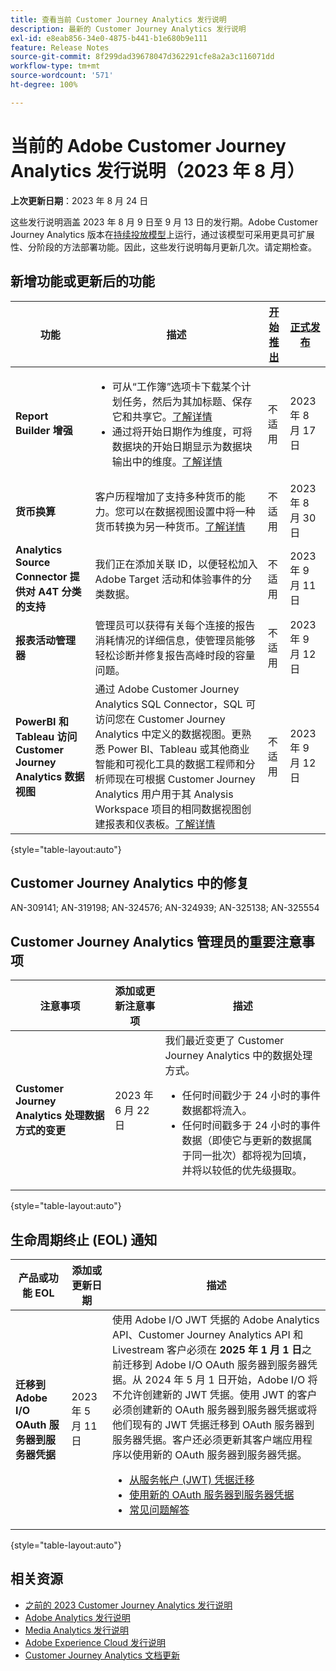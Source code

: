 ```yaml
---
title: 查看当前 Customer Journey Analytics 发行说明
description: 最新的 Customer Journey Analytics 发行说明
exl-id: e8eab856-34e0-4875-b441-b1e680b9e111
feature: Release Notes
source-git-commit: 8f299dad39678047d362291cfe8a2a3c116071dd
workflow-type: tm+mt
source-wordcount: '571'
ht-degree: 100%

---
```


# 当前的 Adobe Customer Journey Analytics 发行说明（2023 年 8 月）

**上次更新日期**：2023 年 8 月 24 日

这些发行说明涵盖 2023 年 8 月 9 日至 9 月 13 日的发行期。Adobe Customer Journey Analytics 版本在[持续投放模型](releases.md)上运行，通过该模型可采用更具可扩展性、分阶段的方法部署功能。因此，这些发行说明每月更新几次。请定期检查。

## 新增功能或更新后的功能

| 功能 | 描述 | [开始推出](releases.md) | [正式发布](releases.md) |
| ----------- | ---------- | ------- | ---- |
| **Report Builder 增强** | <ul><li>可从“工作簿”选项卡下载某个计划任务，然后为其加标题、保存它和共享它。[了解详情](/help/report-builder/schedule-reportbuilder.md)</li><li>通过将开始日期作为维度，可将数据块的开始日期显示为数据块输出中的维度。[了解详情](/help/report-builder/create-a-data-block.md) </li></ul> | 不适用 | 2023 年 8 月 17 日 |
| **货币换算** | 客户历程增加了支持多种货币的能力。您可以在数据视图设置中将一种货币转换为另一种货币。[了解详情](/help/data-views/component-settings/format.md) | 不适用 | 2023 年 8 月 30 日 |
| **Analytics Source Connector 提供对 A4T 分类的支持** | 我们正在添加关联 ID，以便轻松加入 Adob&#x200B;&#x200B;e Target 活动和体验事件的分类数据。 | 不适用 | 2023 年 9 月 11 日 |
| **报表活动管理器** | 管理员可以获得有关每个连接的报告消耗情况的详细信息，使管&#x200B;&#x200B;理员能够轻松诊断并修复报告高峰时段的容量问题。 | 不适用 | 2023 年 9 月 12 日 |
| **PowerBI 和 Tableau 访问 Customer Journey Analytics 数据视图** | 通过 Adobe Customer Journey Analytics SQL Connector，SQL 可访问您在 Customer Journey Analytics 中定义的数据视图。更熟悉 Power BI、Tableau 或其他商业智能和可视化工具的数据工程师和分析师现在可根据 Customer Journey Analytics 用户用于其 Analysis Workspace 项目的相同数据视图创建报表和仪表板。[了解详情](/help/data-views/sql-connector.md) | 不适用 | 2023 年 9 月 12 日 |

{style="table-layout:auto"}

## Customer Journey Analytics 中的修复

AN-309141; AN-319198; AN-324576; AN-324939; AN-325138; AN-325554

## Customer Journey Analytics 管理员的重要注意事项

| 注意事项 | 添加或更新注意事项 | 描述 |
| --- | --- | --- |
| **Customer Journey Analytics 处理数据方式的变更** | 2023 年 6 月 22 日 | 我们最近变更了 Customer Journey Analytics 中的数据处理方式。<ul><li>任何时间戳少于 24 小时的事件数据都将流入。</li><li>任何时间戳多于 24 小时的事件数据（即使它与更新的数据属于同一批次）都将视为回填，并将以较低的优先级摄取。</li></ul> |

{style="table-layout:auto"}

## 生命周期终止 (EOL) 通知

| 产品或功能 EOL | 添加或更新日期 | 描述 |
| --- | --- | --- |
| **迁移到 Adobe I/O OAuth 服务器到服务器凭据** | 2023 年 5 月 11 日 | 使用 Adobe I/O JWT 凭据的 Adobe Analytics API、Customer Journey Analytics API 和 Livestream 客户必须在 **2025 年 1 月 1 日**&#x200B;之前迁移到 Adobe I/O OAuth 服务器到服务器凭据。从 2024 年 5 月 1 日开始，Adobe I/O 将不允许创建新的 JWT 凭据。使用 JWT 的客户必须创建新的 OAuth 服务器到服务器凭据或将他们现有的 JWT 凭据迁移到 OAuth 服务器到服务器凭据。客户还必须更新其客户端应用程序以使用新的 OAuth 服务器到服务器凭据。 <ul><li>[从服务帐户 (JWT) 凭据迁移](https://developer.adobe.com/developer-console/docs/guides/authentication/ServerToServerAuthentication/migration/)</li><li>[使用新的 OAuth 服务器到服务器凭据](https://developer.adobe.com/developer-console/docs/guides/authentication/ServerToServerAuthentication/implementation/)</li><li>[常见问题解答](https://developer.adobe.com/developer-console/docs/guides/authentication/ServerToServerAuthentication/faqs/)</li></ul> |

{style="table-layout:auto"}


## 相关资源

* [之前的 2023 Customer Journey Analytics 发行说明](/help/release-notes/2023.md)
* [Adobe Analytics 发行说明](https://experienceleague.adobe.com/docs/analytics/release-notes/latest.html?lang=zh-Hans)
* [Media Analytics 发行说明](https://experienceleague.adobe.com/docs/media-analytics/using/additional-resources/release-notes.html?lang=zh-Hans)
* [Adobe Experience Cloud 发行说明](https://experienceleague.adobe.com/docs/release-notes/experience-cloud/current.html?lang=zh-Hans)
* [Customer Journey Analytics 文档更新](/help/release-notes/doc-changes.md)
